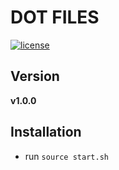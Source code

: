 # DOT FILES
[![license](https://img.shields.io/github/license/mashape/apistatus.svg)]()


## Version
**v1.0.0**


## Installation
- run `source start.sh`

